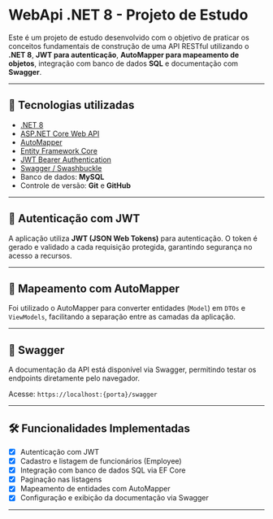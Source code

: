 # WebApi .NET 8 - Projeto de Estudo

Este é um projeto de estudo desenvolvido com o objetivo de praticar os conceitos fundamentais de construção de uma API RESTful utilizando o **.NET 8**, **JWT para autenticação**, **AutoMapper para mapeamento de objetos**, integração com banco de dados **SQL** e documentação com **Swagger**.

---

## 🚀 Tecnologias utilizadas

- [.NET 8](https://dotnet.microsoft.com/en-us/)
- [ASP.NET Core Web API](https://learn.microsoft.com/aspnet/core/web-api/)
- [AutoMapper](https://automapper.org/)
- [Entity Framework Core](https://learn.microsoft.com/ef/core/)
- [JWT Bearer Authentication](https://jwt.io/)
- [Swagger / Swashbuckle](https://github.com/domaindrivendev/Swashbuckle.AspNetCore)
- Banco de dados: **MySQL**
- Controle de versão: **Git** e **GitHub**

---


## 🔐 Autenticação com JWT

A aplicação utiliza **JWT (JSON Web Tokens)** para autenticação. O token é gerado e validado a cada requisição protegida, garantindo segurança no acesso a recursos.

---

## 🔁 Mapeamento com AutoMapper

Foi utilizado o AutoMapper para converter entidades (`Model`) em `DTOs` e `ViewModels`, facilitando a separação entre as camadas da aplicação.

---

## 📄 Swagger

A documentação da API está disponível via Swagger, permitindo testar os endpoints diretamente pelo navegador.

Acesse: `https://localhost:{porta}/swagger`

---

## 🛠 Funcionalidades Implementadas

- [x] Autenticação com JWT
- [x] Cadastro e listagem de funcionários (Employee)
- [x] Integração com banco de dados SQL via EF Core
- [x] Paginação nas listagens
- [x] Mapeamento de entidades com AutoMapper
- [x] Configuração e exibição da documentação via Swagger

---
